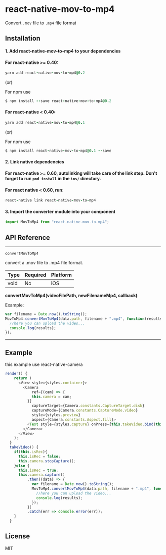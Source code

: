 # react-native-mov-to-mp4

Convert `.mov` file to `.mp4` file format

## Installation

#### 1. Add react-native-mov-to-mp4 to your dependencies

#### For react-native >= 0.40:

```ruby
yarn add react-native-mov-to-mp4@0.2
```

(or)

For npm use

```ruby
$ npm install --save react-native-mov-to-mp4@0.2
```

#### For react-native < 0.40:

```ruby
yarn add react-native-mov-to-mp4@0.1
```

(or)

For npm use

```ruby
$ npm install react-native-mov-to-mp4@0.1 --save
```

#### 2. Link native dependencies

#### For react-native >= 0.60, autolinking will take care of the link step. Don't forget to run `pod install` in the `ios/` directory.

#### For react native < 0.60, run:

```ruby
react-native link react-native-mov-to-mp4
```

#### 3. Import the converter module into your component

```javascript
import MovToMp4 from "react-native-mov-to-mp4";
```

## API Reference

---

`convertMovToMp4`

convert a .mov file to .mp4 file format.

| Type | Required | Platform |
| ---- | -------- | -------- |
| void | No       | iOS      |

**convertMovToMp4(videoFilePath, newFilenameMp4, callback)**

Example:

```javascript
var filename = Date.now().toString();
MovToMp4.convertMovToMp4(data.path, filename + ".mp4", function(results) {
  //here you can upload the video...
  console.log(results);
});
```

---

## Example

this example use react-native-camera

```javascript
render() {
    return (
      <View style={styles.container}>
        <Camera
            ref={(cam) => {
            this.camera = cam;
          }}
            captureTarget={Camera.constants.CaptureTarget.disk}
            captureMode={Camera.constants.CaptureMode.video}
            style={styles.preview}
            aspect={Camera.constants.Aspect.fill}>
          <Text style={styles.capture} onPress={this.takeVideo.bind(this)}>[CAPTURE]</Text>
        </Camera>
      </View>
    );
  }
  takeVideo() {
    if(this.isRec){
      this.isRec = false;
      this.camera.stopCapture();
    }else {
      this.isRec = true;
      this.camera.capture()
          .then((data) => {
            var filename = Date.now().toString();
            MovToMp4.convertMovToMp4(data.path, filename + ".mp4", function (results) {
              //here you can upload the video...
              console.log(results);
            });
          })
          .catch(err => console.error(err));
    }
  }
```

## License

MIT
